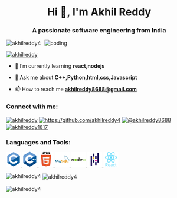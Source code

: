 <h1 align="center">Hi 👋, I'm Akhil Reddy</h1>
<h3 align="center">A passionate software engineering from India</h3>

<img align="right" alt="coding" width="400" src="https://user-images.githubusercontent.com/55389276/140866485-8fb1c876-9a8f-4d6a-98dc-08c4981eaf70.gif">

<p align="left"> <img src="https://komarev.com/ghpvc/?username=akhilreddy4&label=Profile%20views&color=0e75b6&style=flat" alt="akhilreddy4" /> </p>

<p align="left"> <a href="https://twitter.com/akhilreddy" target="blank"><img src="https://img.shields.io/twitter/follow/akhilreddy?logo=twitter&style=for-the-badge" alt="akhilreddy" /></a> </p>

- 🌱 I’m currently learning **react,nodejs**

- 💬 Ask me about **C++,Python,html,css,Javascript**

- 📫 How to reach me **akhilreddy8688@gmail.com**

<h3 align="left">Connect with me:</h3>
<p align="left">
<a href="https://twitter.com/Akhilreddy1817" target="blank"><img align="center" src="https://raw.githubusercontent.com/rahuldkjain/github-profile-readme-generator/master/src/images/icons/Social/twitter.svg" alt="akhilreddy" height="30" width="40" /></a>
<a href="https://linkedin.com/in/https://github.com/akhilreddy4" target="blank"><img align="center" src="https://raw.githubusercontent.com/rahuldkjain/github-profile-readme-generator/master/src/images/icons/Social/linked-in-alt.svg" alt="https://github.com/akhilreddy4" height="30" width="40" /></a>
<a href="https://www.hackerrank.com/@akhilreddy8688" target="blank"><img align="center" src="https://raw.githubusercontent.com/rahuldkjain/github-profile-readme-generator/master/src/images/icons/Social/hackerrank.svg" alt="@akhilreddy8688" height="30" width="40" /></a>
<a href="https://www.leetcode.com/akhilreddy1817" target="blank"><img align="center" src="https://raw.githubusercontent.com/rahuldkjain/github-profile-readme-generator/master/src/images/icons/Social/leet-code.svg" alt="akhilreddy1817" height="30" width="40" /></a>
</p>

<h3 align="left">Languages and Tools:</h3>
<p align="left"> <a href="https://www.cprogramming.com/" target="_blank" rel="noreferrer"> <img src="https://raw.githubusercontent.com/devicons/devicon/master/icons/c/c-original.svg" alt="c" width="40" height="40"/> </a> <a href="https://www.w3schools.com/cpp/" target="_blank" rel="noreferrer"> <img src="https://raw.githubusercontent.com/devicons/devicon/master/icons/cplusplus/cplusplus-original.svg" alt="cplusplus" width="40" height="40"/> </a> <a href="https://www.w3.org/html/" target="_blank" rel="noreferrer"> <img src="https://raw.githubusercontent.com/devicons/devicon/master/icons/html5/html5-original-wordmark.svg" alt="html5" width="40" height="40"/> </a> <a href="https://www.mysql.com/" target="_blank" rel="noreferrer"> <img src="https://raw.githubusercontent.com/devicons/devicon/master/icons/mysql/mysql-original-wordmark.svg" alt="mysql" width="40" height="40"/> </a> <a href="https://nodejs.org" target="_blank" rel="noreferrer"> <img src="https://raw.githubusercontent.com/devicons/devicon/master/icons/nodejs/nodejs-original-wordmark.svg" alt="nodejs" width="40" height="40"/> </a> <a href="https://pandas.pydata.org/" target="_blank" rel="noreferrer"> <img src="https://raw.githubusercontent.com/devicons/devicon/2ae2a900d2f041da66e950e4d48052658d850630/icons/pandas/pandas-original.svg" alt="pandas" width="40" height="40"/> </a> <a href="https://reactjs.org/" target="_blank" rel="noreferrer"> <img src="https://raw.githubusercontent.com/devicons/devicon/master/icons/react/react-original-wordmark.svg" alt="react" width="40" height="40"/> </a> </p>

<p><img align="left" src="https://github-readme-stats.vercel.app/api/top-langs?username=akhilreddy4&show_icons=true&locale=en&layout=compact" alt="akhilreddy4" /></p>

<p>&nbsp;<img align="center" src="https://github-readme-stats.vercel.app/api?username=akhilreddy4&show_icons=true&locale=en" alt="akhilreddy4" /></p>

<p><img align="center" src="https://github-readme-streak-stats.herokuapp.com/?user=akhilreddy4&" alt="akhilreddy4" /></p>
